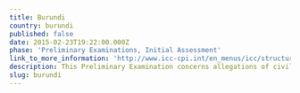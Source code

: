 ```yaml
---
title: Burundi
country: burundi
published: false
date: 2015-02-23T19:22:00.000Z
phase: 'Preliminary Examinations, Initial Assessment'
link_to_more_information: 'http://www.icc-cpi.int/en_menus/icc/structure%20of%20the%20court/office%20of%20the%20prosecutor/comm%20and%20ref/pe-ongoing/afghanistan/Pages/afghanistan.aspx'
description: This Preliminary Examination concerns allegations of civilians killed by U.S.-led coalition forces following the post-9/11 occupation. The Preliminary Examination is currently in the Admissibility Assessment stage.
slug: burundi
---
```



